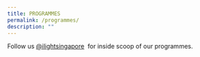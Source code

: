 ```yaml
---
title: PROGRAMMES
permalink: /programmes/
description: ""
---
```

<p style="font-size:17px, line-height:40px">
Follow us <a target="_blank" href="https://www.instagram.com/ilightsingapore">@ilightsingapore</a> &nbsp;for inside scoop of our programmes. 

</p>